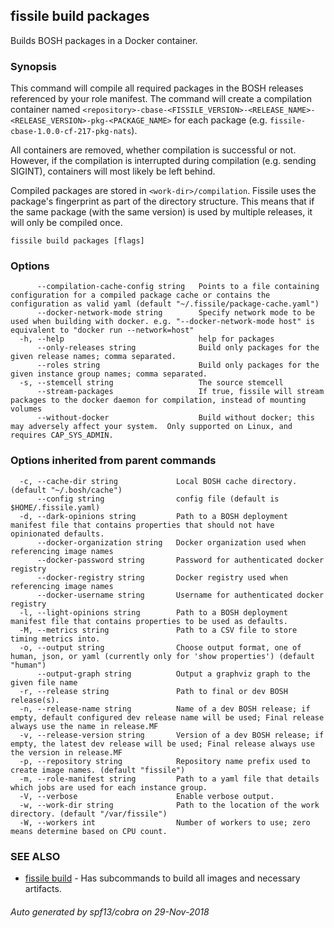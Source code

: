 ## fissile build packages

Builds BOSH packages in a Docker container.

### Synopsis


This command will compile all required packages in the BOSH releases referenced by
your role manifest. The command will create a compilation container named
`<repository>-cbase-<FISSILE_VERSION>-<RELEASE_NAME>-<RELEASE_VERSION>-pkg-<PACKAGE_NAME>`
for each package (e.g. `fissile-cbase-1.0.0-cf-217-pkg-nats`).

All containers are removed, whether compilation is successful or not. However, if
the compilation is interrupted during compilation (e.g. sending SIGINT), containers
will most likely be left behind.

Compiled packages are stored in `<work-dir>/compilation`. Fissile uses the
package's fingerprint as part of the directory structure. This means that if the
same package (with the same version) is used by multiple releases, it will only be
compiled once.


```
fissile build packages [flags]
```

### Options

```
      --compilation-cache-config string   Points to a file containing configuration for a compiled package cache or contains the configuration as valid yaml (default "~/.fissile/package-cache.yaml")
      --docker-network-mode string        Specify network mode to be used when building with docker. e.g. "--docker-network-mode host" is equivalent to "docker run --network=host"
  -h, --help                              help for packages
      --only-releases string              Build only packages for the given release names; comma separated.
      --roles string                      Build only packages for the given instance group names; comma separated.
  -s, --stemcell string                   The source stemcell
      --stream-packages                   If true, fissile will stream packages to the docker daemon for compilation, instead of mounting volumes
      --without-docker                    Build without docker; this may adversely affect your system.  Only supported on Linux, and requires CAP_SYS_ADMIN.
```

### Options inherited from parent commands

```
  -c, --cache-dir string             Local BOSH cache directory. (default "~/.bosh/cache")
      --config string                config file (default is $HOME/.fissile.yaml)
  -d, --dark-opinions string         Path to a BOSH deployment manifest file that contains properties that should not have opinionated defaults.
      --docker-organization string   Docker organization used when referencing image names
      --docker-password string       Password for authenticated docker registry
      --docker-registry string       Docker registry used when referencing image names
      --docker-username string       Username for authenticated docker registry
  -l, --light-opinions string        Path to a BOSH deployment manifest file that contains properties to be used as defaults.
  -M, --metrics string               Path to a CSV file to store timing metrics into.
  -o, --output string                Choose output format, one of human, json, or yaml (currently only for 'show properties') (default "human")
      --output-graph string          Output a graphviz graph to the given file name
  -r, --release string               Path to final or dev BOSH release(s).
  -n, --release-name string          Name of a dev BOSH release; if empty, default configured dev release name will be used; Final release always use the name in release.MF
  -v, --release-version string       Version of a dev BOSH release; if empty, the latest dev release will be used; Final release always use the version in release.MF
  -p, --repository string            Repository name prefix used to create image names. (default "fissile")
  -m, --role-manifest string         Path to a yaml file that details which jobs are used for each instance group.
  -V, --verbose                      Enable verbose output.
  -w, --work-dir string              Path to the location of the work directory. (default "/var/fissile")
  -W, --workers int                  Number of workers to use; zero means determine based on CPU count.
```

### SEE ALSO

* [fissile build](fissile_build.md)	 - Has subcommands to build all images and necessary artifacts.

###### Auto generated by spf13/cobra on 29-Nov-2018
